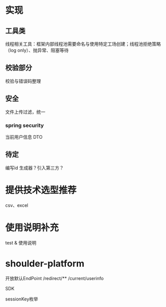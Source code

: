 # 实现


## 工具类
线程相关工具：框架内部线程池需要命名与使用特定工场创建；线程池拒绝策略（log only）、抛异常、阻塞等待

## 校验部分

校验与错误码整理

## 安全

文件上传过滤，统一

### spring security

当前用户信息 DTO

## 待定
编写id 生成器？引入第三方？

# 提供技术选型推荐

csv、excel 


# 使用说明补充

test & 使用说明




# shoulder-platform

开放默认EndPoint
    /redirect/**
    /current/userinfo

SDK

sessionKey枚举
